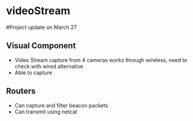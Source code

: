 # videoStream

#Project update on March 27
## Visual Component
- Video Stream capture from 4 cameras works through wireless, need to check with wired alternative
- Able to capture 
## Routers
- Can capture and filter beacon packets
- Can transmit using netcat
